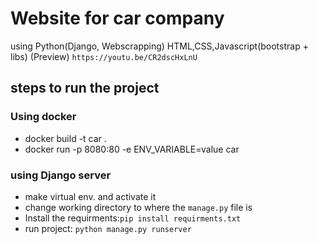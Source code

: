 # Website for car company 
  using Python(Django, Webscrapping) HTML,CSS,Javascript(bootstrap + libs) (Preview)
  `https://youtu.be/CR2dscHxLnU`

## steps to run the project
### Using docker
* docker build -t car .
* docker run -p 8080:80 -e ENV_VARIABLE=value car

### using Django server
* make virtual env. and activate it
* change working directory to where the `manage.py` file is 
* Install the requirments:`pip install requirments.txt`
* run project: `python manage.py runserver`
